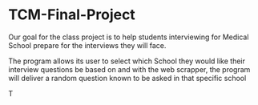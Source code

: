 # TCM-Final-Project
Our goal for the class project is to help students interviewing for Medical School
prepare for the interviews they will face.

The program allows its user to select which School they would like their interview
questions be based on and with the web scrapper, the program will deliver a random question
known to be asked in that specific school

T
